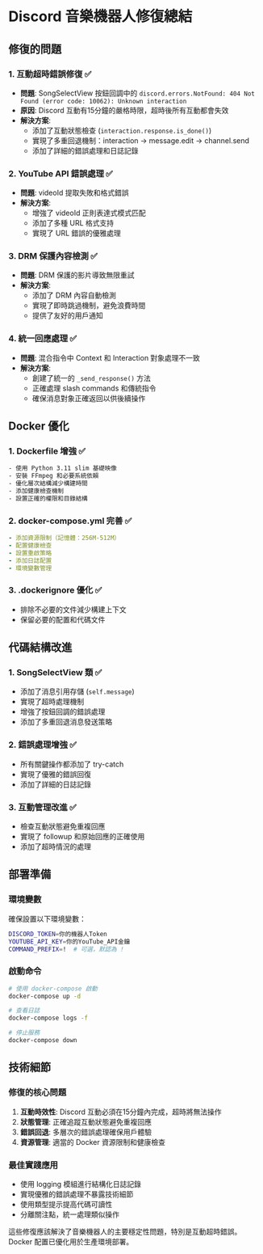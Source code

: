 # Discord 音樂機器人修復總結

## 修復的問題

### 1. 互動超時錯誤修復 ✅
- **問題**: SongSelectView 按鈕回調中的 `discord.errors.NotFound: 404 Not Found (error code: 10062): Unknown interaction`
- **原因**: Discord 互動有15分鐘的嚴格時限，超時後所有互動都會失效
- **解決方案**:
  - 添加了互動狀態檢查 (`interaction.response.is_done()`)
  - 實現了多重回退機制：interaction → message.edit → channel.send
  - 添加了詳細的錯誤處理和日誌記錄

### 2. YouTube API 錯誤處理 ✅
- **問題**: videoId 提取失敗和格式錯誤
- **解決方案**:
  - 增強了 videoId 正則表達式模式匹配
  - 添加了多種 URL 格式支持
  - 實現了 URL 錯誤的優雅處理

### 3. DRM 保護內容檢測 ✅
- **問題**: DRM 保護的影片導致無限重試
- **解決方案**:
  - 添加了 DRM 內容自動檢測
  - 實現了即時跳過機制，避免浪費時間
  - 提供了友好的用戶通知

### 4. 統一回應處理 ✅
- **問題**: 混合指令中 Context 和 Interaction 對象處理不一致
- **解決方案**:
  - 創建了統一的 `_send_response()` 方法
  - 正確處理 slash commands 和傳統指令
  - 確保消息對象正確返回以供後續操作

## Docker 優化

### 1. Dockerfile 增強 ✅
```dockerfile
- 使用 Python 3.11 slim 基礎映像
- 安裝 FFmpeg 和必要系統依賴
- 優化層次結構減少構建時間
- 添加健康檢查機制
- 設置正確的權限和目錄結構
```

### 2. docker-compose.yml 完善 ✅
```yaml
- 添加資源限制（記憶體：256M-512M）
- 配置健康檢查
- 設置重啟策略
- 添加日誌配置
- 環境變數管理
```

### 3. .dockerignore 優化 ✅
- 排除不必要的文件減少構建上下文
- 保留必要的配置和代碼文件

## 代碼結構改進

### 1. SongSelectView 類 ✅
- 添加了消息引用存儲 (`self.message`)
- 實現了超時處理機制
- 增強了按鈕回調的錯誤處理
- 添加了多重回退消息發送策略

### 2. 錯誤處理增強 ✅
- 所有關鍵操作都添加了 try-catch
- 實現了優雅的錯誤回復
- 添加了詳細的日誌記錄

### 3. 互動管理改進 ✅
- 檢查互動狀態避免重複回應
- 實現了 followup 和原始回應的正確使用
- 添加了超時情況的處理

## 部署準備

### 環境變數
確保設置以下環境變數：
```bash
DISCORD_TOKEN=你的機器人Token
YOUTUBE_API_KEY=你的YouTube_API金鑰
COMMAND_PREFIX=!  # 可選，默認為 !
```

### 啟動命令
```bash
# 使用 docker-compose 啟動
docker-compose up -d

# 查看日誌
docker-compose logs -f

# 停止服務
docker-compose down
```

## 技術細節

### 修復的核心問題
1. **互動時效性**: Discord 互動必須在15分鐘內完成，超時將無法操作
2. **狀態管理**: 正確追蹤互動狀態避免重複回應
3. **錯誤回退**: 多層次的錯誤處理確保用戶體驗
4. **資源管理**: 適當的 Docker 資源限制和健康檢查

### 最佳實踐應用
- 使用 logging 模組進行結構化日誌記錄
- 實現優雅的錯誤處理不暴露技術細節
- 使用類型提示提高代碼可讀性
- 分離關注點，統一處理類似操作

這些修復應該解決了音樂機器人的主要穩定性問題，特別是互動超時錯誤。Docker 配置已優化用於生產環境部署。